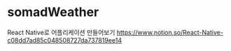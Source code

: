 # somadWeather

React Native로 어플리케이션 만들어보기
https://www.notion.so/React-Native-c08dd7ad85c048508727da737819ee14
